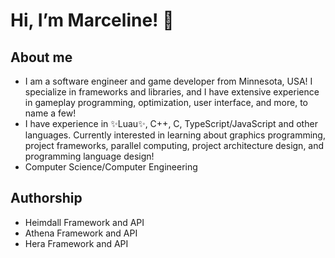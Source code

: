# Hi, I’m Marceline! 💞
## About me
- I am a software engineer and game developer from Minnesota, USA! I specialize in frameworks and libraries, and I have extensive experience in gameplay programming, optimization, user interface, and more, to name a few!
- I have experience in ✨Luau✨, C++, C, TypeScript/JavaScript and other languages. Currently interested in learning about graphics programming, project frameworks, parallel computing, project architecture design, and programming language design!
- Computer Science/Computer Engineering
## Authorship
- Heimdall Framework and API
- Athena Framework and API
- Hera Framework and API
